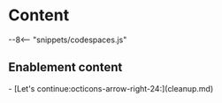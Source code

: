 # Content
--8<-- "snippets/codespaces.js"

## Enablement content


<div class="grid cards" markdown>
- [Let's continue:octicons-arrow-right-24:](cleanup.md)
</div>
